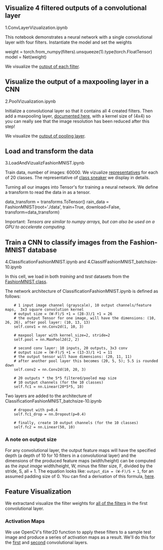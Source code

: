 
## Visualize 4 filtered outputs of a convolutional layer

1.ConvLayerVizualization.ipynb

This notebook demonstrates a neural network with a single convolutional layer 
with four filters. Instantiate the model and set the weights

weight = torch.from_numpy(filters).unsqueeze(1).type(torch.FloatTensor)
model = Net(weight)

We visualize the [output of each filter](https://github.com/Rafael1s/Computer-Vision-Udacity/blob/master/FashionMNIST-CNN/output_of_each_filters.png).

## Visualize the output of a maxpooling layer in a CNN

2.PoolVizualization.ipynb

Initialize a convolutional layer so that it contains all 4 created filters.
Then add a maxpooling layer, 
[documented here](http://pytorch.org/docs/master/_modules/torch/nn/modules/pooling.html), 
with a kernel size of (4x4) so you can really see that the image resolution has been 
reduced after this step!

We visualize the [output of pooling layer](https://github.com/Rafael1s/Computer-Vision-Udacity/blob/master/FashionMNIST-CNN/output_of_pooling_layer.png).

## Load and transform the data

3.LoadAndVizualizFashionMNIST.ipynb  

Train data, number of images:  60000.
We vizualize [representatives](https://github.com/Rafael1s/Computer-Vision-Udacity/blob/master/FashionMNIST-CNN/example_of_each_class.png) for each of 20 classes.
The representative of [class sneaker](https://github.com/Rafael1s/Computer-Vision-Udacity/blob/master/FashionMNIST-CNN/class_sneaker_details.png) we  display in details.

Turning all our images into Tensor's for training a neural network.
We define a transform to read the data in as a tensor.

data_transform = transforms.ToTensor()
rain_data = FashionMNIST(root='./data', train=True,
                        download=False, transform=data_transform)

Important: *Tensors are similar to numpy arrays, but can also be used
 on a GPU to accelerate computing.*


## Train a CNN to classify images from the Fashion-MNIST database

4.ClassificationFashionMNIST.ipynb and 
4.ClassifFashionMNIST_batchsize-10.ipynb

In this cell, we load in both _training_ and _test_ datasets from the 
[FashionMNIST class](https://github.com/zalandoresearch/fashion-mnist).

The network architecture of ClassificationFashionMNIST.ipynb is defined as follows:

        # 1 input image channel (grayscale), 10 output channels/feature maps,  3x3 square convolution kernel
        # output size = (W-F)/S +1 = (28-3)/1 +1 = 26
        # the output Tensor for one image, will have the dimensions: (10, 26, 26), after pool layer: (10, 13, 13)
        self.conv1 = nn.Conv2d(1, 10, 3)
        
        # maxpool layer with kernel_size=2, stride=2
        self.pool = nn.MaxPool2d(2, 2)
        
        # second conv layer: 10 inputs, 20 outputs, 3x3 conv
        # output size = (W-F)/S +1 = (13-3)/1 +1 = 11
        # the output tensor will have dimensions: (20, 11, 11)
        # after another pool layer this becomes (20, 5, 5); 5.5 is rounded down
        self.conv2 = nn.Conv2d(10, 20, 3)
        
        # 20 outputs * the 5*5 filtered/pooled map size
        # 10 output channels (for the 10 classes)
        self.fc1 = nn.Linear(20*5*5, 10)

Two layers are added to the architecture of ClassificationFashionMNIST_batchsize-10.ipynb

        # dropout with p=0.4
        self.fc1_drop = nn.Dropout(p=0.4)
        
        # finally, create 10 output channels (for the 10 classes)
        self.fc2 = nn.Linear(50, 10)

### A note on output size

For any convolutional layer, the output feature maps will have the specified depth
(a depth of 10 for 10 filters in a convolutional layer) and the dimensions 
of the produced feature maps (width/height) can be computed as the 
_input image_ width/height, W, minus the filter size, F, divided by the stride, 
S, all + 1. The equation looks like: `output_dim = (W-F)/S + 1`, 
for an assumed padding size of 0. You can find a derivation of this formula, 
[here](http://cs231n.github.io/convolutional-networks/#conv).

## Feature Visualization

 We extractand visualize the filter weights for [all of the filters](https://github.com/Rafael1s/Computer-Vision-Udacity/blob/master/FashionMNIST-CNN/visualizion_of_filter_weights.png) in the first convolutional layer.
 
 ### Activation Maps
 We use OpenCV's filter2D function to apply these filters to a sample test image and produce a series of activation maps as a result. We'll do this for the [first](https://github.com/Rafael1s/Computer-Vision-Udacity/blob/master/FashionMNIST-CNN/activation_map_first_ConvLayer.png) and [second](https://github.com/Rafael1s/Computer-Vision-Udacity/blob/master/FashionMNIST-CNN/activation_map_second_ConvLayer.png) convolutional layers.
 
